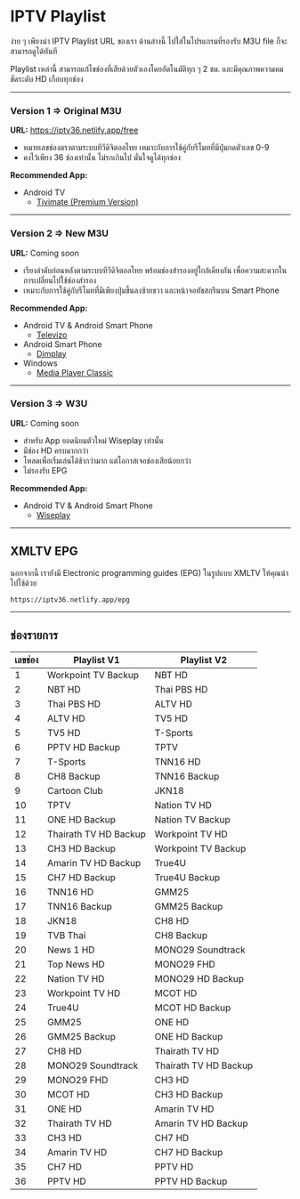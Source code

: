 # IPTV Playlist

ง่าย ๆ เพียงนำ IPTV Playlist URL ของเรา ด้านล่างนี้ ไปใส่ในโปรแกรมที่รองรับ M3U file ก็จะสามารถดูได้ทันที

Playlist เหล่านี้ สามารถแก้ไขช่องที่เสียด้วยตัวเองโดยอัตโนมัติทุก ๆ 2 ชม. และมีคุณภาพความคมชัดระดับ HD เกือบทุกช่อง

---

### Version 1 => Original M3U
__URL:__ https://iptv36.netlify.app/free
- หมายเลขช่องตรงตามระบบทีวีดิจิตอลไทย เหมาะกับการใช้คู่กับรีโมทที่มีปุ่มกดตัวเลข 0-9
- คงไว้เพียง 36 ช่องเท่านั้น ไม่รกเกินไป มั่นใจดูได้ทุกช่อง

__Recommended App:__
- Android TV
  - [Tivimate (Premium Version)](https://play.google.com/store/apps/details?id=ar.tvplayer.tv)

---

### Version 2 => New M3U
__URL:__ Coming soon
- เรียงลำดับก่อนหลังตามระบบทีวีดิจิตอลไทย พร้อมช่องสำรองอยู่ใกล้เคียงกัน เพื่อความสะดวกในการเปลี่ยนไปใช้ช่องสำรอง
- เหมาะกับการใช้คู่กับรีโมทที่มีเพียงปุ่มขึ้นลงซ้ายขวา และหน้าจอทัชสกรีนบน Smart Phone

__Recommended App:__
- Android TV & Android Smart Phone
  - [Televizo](https://play.google.com/store/apps/details?id=com.ottplay.ottplay)
- Android Smart Phone
  - [Dimplay](https://play.google.com/store/apps/details?id=com.iptv3u)
- Windows
  - [Media Player Classic](https://www.majorgeeks.com/files/details/k_lite_codec_pack_full.html)

---

### Version 3 => W3U
__URL:__ Coming soon
- สำหรับ App ยอดนิยมตัวใหม่ Wiseplay เท่านั้น
- มีช่อง HD ครบมากกว่า
- โหลดเพื่อเริ่มเล่นได้ช้ากว่ามาก แต่โอกาสเจอช่องเสียน้อยกว่า 
- ไม่รองรับ EPG

__Recommended App:__
- Android TV & Android Smart Phone
  - [Wiseplay](https://play.google.com/store/apps/details?id=com.wiseplay)

---

## XMLTV EPG

นอกจากนี้ เรายังมี Electronic programming guides (EPG) ในรูปแบบ XMLTV ให้คุณนำไปใช้ด้วย

`https://iptv36.netlify.app/epg`

---

## ช่องรายการ

| เลขช่อง | Playlist V1           | Playlist V2 |
| ------- | --------------------- | ------------------------- |
| 1       | Workpoint TV Backup   | NBT HD                    |
| 2       | NBT HD                | Thai PBS HD               |
| 3       | Thai PBS HD           | ALTV HD                   |
| 4       | ALTV HD               | TV5 HD                    |
| 5       | TV5 HD                | T-Sports                  |
| 6       | PPTV HD Backup        | TPTV                      |
| 7       | T-Sports              | TNN16 HD                  |
| 8       | CH8 Backup            | TNN16 Backup              |
| 9       | Cartoon Club          | JKN18                     |
| 10      | TPTV                  | Nation TV HD              |
| 11      | ONE HD Backup         | Nation TV Backup          |
| 12      | Thairath TV HD Backup | Workpoint TV HD           |
| 13      | CH3 HD Backup         | Workpoint TV Backup       |
| 14      | Amarin TV HD Backup   | True4U                    |
| 15      | CH7 HD Backup         | True4U Backup             |
| 16      | TNN16 HD              | GMM25                     |
| 17      | TNN16 Backup          | GMM25 Backup              |
| 18      | JKN18                 | CH8 HD                    |
| 19      | TVB Thai              | CH8 Backup                |
| 20      | News 1 HD             | MONO29 Soundtrack         |
| 21      | Top News HD           | MONO29 FHD                |
| 22      | Nation TV HD          | MONO29 HD Backup          |
| 23      | Workpoint TV HD       | MCOT HD                   |
| 24      | True4U                | MCOT HD Backup            |
| 25      | GMM25                 | ONE HD                    |
| 26      | GMM25 Backup          | ONE HD Backup             |
| 27      | CH8 HD                | Thairath TV HD            |
| 28      | MONO29 Soundtrack     | Thairath TV HD Backup     |
| 29      | MONO29 FHD            | CH3 HD                    |
| 30      | MCOT HD               | CH3 HD Backup             |
| 31      | ONE HD                | Amarin TV HD              |
| 32      | Thairath TV HD        | Amarin TV HD Backup       |
| 33      | CH3 HD                | CH7 HD                    |
| 34      | Amarin TV HD          | CH7 HD Backup             |
| 35      | CH7 HD                | PPTV HD                   |
| 36      | PPTV HD               | PPTV HD Backup            |

